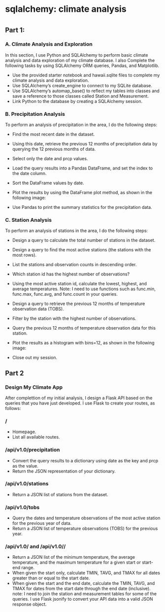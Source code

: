 # sqlalchemy: climate analysis 
#
## Part 1: 
### A. Climate Analysis and Exploration
In this section, I use Python and SQLAlchemy to perform basic climate analysis and data exploration of my climate database. I also Complete the following tasks by using SQLAlchemy ORM queries, Pandas, and Matplotlib.
* Use the provided starter notebook and hawaii.sqlite files to complete my climate analysis and data exploration.
* Use SQLAlchemy’s create_engine to connect to my SQLite database.
* Use SQLAlchemy’s automap_base() to reflect my tables into classes and save a reference to those classes called Station and Measurement.
* Link Python to the database by creating a SQLAlchemy session.




### B. Precipitation Analysis
To perform an analysis of precipitation in the area, I do the following steps:
* Find the most recent date in the dataset.
* Using this date, retrieve the previous 12 months of precipitation data by querying the 12 previous months of data. 
* Select only the date and prcp values.
* Load the query results into a Pandas DataFrame, and set the index to the date column.
* Sort the DataFrame values by date.
* Plot the results by using the DataFrame plot method, as shown in the following image:


* Use Pandas to print the summary statistics for the precipitation data.


### C. Station Analysis
To perform an analysis of stations in the area, I do the following steps:
* Design a query to calculate the total number of stations in the dataset.
* Design a query to find the most active stations (the stations with the most rows).
* List the stations and observation counts in descending order.
* Which station id has the highest number of observations?
* Using the most active station id, calculate the lowest, highest, and average temperatures.
Note: I need to use functions such as func.min, func.max, func.avg, and func.count in your queries.
* Design a query to retrieve the previous 12 months of temperature observation data (TOBS).
* Filter by the station with the highest number of observations.
* Query the previous 12 months of temperature observation data for this station.
* Plot the results as a histogram with bins=12, as shown in the following image:


* Close out my session.

## Part 2
### Design My Climate App
After complettion of my initial analysis, I design a Flask API based on the queries that you have just developed.
I use Flask to create your routes, as follows:


### /
* Homepage.
* List all available routes.

### /api/v1.0/precipitation
* Convert the query results to a dictionary using date as the key and prcp as the value.
* Return the JSON representation of your dictionary.

### /api/v1.0/stations
* Return a JSON list of stations from the dataset.

### /api/v1.0/tobs
* Query the dates and temperature observations of the most active station for the previous year of data.
* Return a JSON list of temperature observations (TOBS) for the previous year.

### /api/v1.0/<start> and /api/v1.0/<start>/<end>
* Return a JSON list of the minimum temperature, the average temperature, and the maximum temperature for a given start or start-end range.
* When given the start only, calculate TMIN, TAVG, and TMAX for all dates greater than or equal to the start date.
* When given the start and the end date, calculate the TMIN, TAVG, and TMAX for dates from the start date through the end date (inclusive).
note: I need to join the station and measurement tables for some of the queries. I use Flask jsonify to convert your API data into a valid JSON response object.
